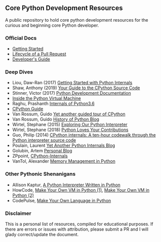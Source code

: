 ## Core Python Development Resources

A public repository to hold core python development resources for the curious and beginning core Python developer.

### Official Docs

* [Getting Started](https://devguide.python.org/setup/#setup)
* [Lifecycle of a Pull Request](https://devguide.python.org/pullrequest/)
* [Developer's Guide](https://devguide.python.org/#)

### Deep Dives

* Liou, Daw-Ran (2017) [Getting Started with Python Internals](https://medium.com/@dawranliou/getting-started-with-python-internals-a5474ccb8022)
* Shaw, Anthony (2019) [Your Guide to the CPython Source Code](https://realpython.com/cpython-source-code-guide/)
* Stinner, Victor (2017) [Python Development Documentation](https://pythondev.readthedocs.io/)
* [Inside the Python Virtual Machine](https://leanpub.com/insidethepythonvirtualmachine/read)
* Raghu, Prashanth [Internals of Python3.6](https://docs.google.com/document/d/1zrRTahXojd1gUGxK16Iwcqs0LUivqXK659hn4h9tOVw/edit#)
* [CPython Guide](https://paper.dropbox.com/doc/CPython-Guide-m7BQyPth6AIDUdZ6EmBNM)
* Van Rossum, Guido [Yet another guided tour of CPython](https://paper.dropbox.com/doc/Yet-another-guided-tour-of-CPython-XY7KgFGn88zMNivGJ4Jzv)
* Van Rossum, Guido [History of Python Blog](http://python-history.blogspot.com/)
* Wirtel, Stephane (2015) [Exploring Our Python Interpreter](https://speakerdeck.com/matrixise/exploring-our-python-interpreter?slide=26)
* Wirtel, Stephane (2018) [Python Loves Your Contributions](https://speakerdeck.com/matrixise/python-loves-your-contributions?slide=21)
* Guo, Philip (2014) [CPython internals: A ten-hour codewalk through the Python interpreter source code](http://www.pgbovine.net/cpython-internals.htm)
* Poulain, Laurent [Yet Another Python Internals Blog](https://pythoninternal.wordpress.com/)
* Golubin, Artem [Personal Blog](https://rushter.com/blog/)
* ZPpoint, [CPython-Internals](https://github.com/zpoint/CPython-Internals)
* VanTol, Alexander [Memory Management in Python](https://realpython.com/python-memory-management/)


### Other Pythonic Shenanigans

* Allison Kaptur, [A Python Interpreter Written in Python](http://aosabook.org/en/500L/a-python-interpreter-written-in-python.html)
* HowCode, [Make Your Own VM in Python (1)](https://youtu.be/5U__sbjazPc), [Make Your Own VM in Python (2)](https://youtu.be/C3RD_iwDPTE)
* CodePulse, [Make Your Own Language in Python](https://youtu.be/Eythq9848Fg)

### Disclaimer

This is a personal list of resources, compiled for educational purposes. If there are errors or issues with attribution, please submit a PR and I will glady correct/update the document. 
